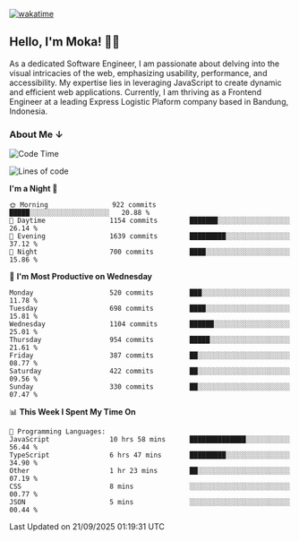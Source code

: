 [![wakatime](https://wakatime.com/badge/user/af9abd23-dba3-4dbe-973c-b045a9417a55.svg?style=social)](https://wakatime.com/@af9abd23-dba3-4dbe-973c-b045a9417a55)
## Hello, I'm Moka! 👋🏼


As a dedicated Software Engineer, I am passionate about delving into the visual intricacies of the web, emphasizing usability, performance, and accessibility. My expertise lies in leveraging JavaScript to create dynamic and efficient web applications. Currently, I am thriving as a Frontend Engineer at a leading Express Logistic Plaform company based in Bandung, Indonesia.

### About Me ↓

<!--START_SECTION:waka-->
![Code Time](http://img.shields.io/badge/Code%20Time-12%2C604%20hrs%205%20mins-blue)

![Lines of code](https://img.shields.io/badge/From%20Hello%20World%20I%27ve%20Written-9.9%20million%20lines%20of%20code-blue)

**I'm a Night 🦉** 

```text
🌞 Morning                922 commits         █████░░░░░░░░░░░░░░░░░░░░   20.88 % 
🌆 Daytime                1154 commits        ███████░░░░░░░░░░░░░░░░░░   26.14 % 
🌃 Evening                1639 commits        █████████░░░░░░░░░░░░░░░░   37.12 % 
🌙 Night                  700 commits         ████░░░░░░░░░░░░░░░░░░░░░   15.86 % 
```
📅 **I'm Most Productive on Wednesday** 

```text
Monday                   520 commits         ███░░░░░░░░░░░░░░░░░░░░░░   11.78 % 
Tuesday                  698 commits         ████░░░░░░░░░░░░░░░░░░░░░   15.81 % 
Wednesday                1104 commits        ██████░░░░░░░░░░░░░░░░░░░   25.01 % 
Thursday                 954 commits         █████░░░░░░░░░░░░░░░░░░░░   21.61 % 
Friday                   387 commits         ██░░░░░░░░░░░░░░░░░░░░░░░   08.77 % 
Saturday                 422 commits         ██░░░░░░░░░░░░░░░░░░░░░░░   09.56 % 
Sunday                   330 commits         ██░░░░░░░░░░░░░░░░░░░░░░░   07.47 % 
```


📊 **This Week I Spent My Time On** 

```text
💬 Programming Languages: 
JavaScript               10 hrs 58 mins      ██████████████░░░░░░░░░░░   56.44 % 
TypeScript               6 hrs 47 mins       █████████░░░░░░░░░░░░░░░░   34.90 % 
Other                    1 hr 23 mins        ██░░░░░░░░░░░░░░░░░░░░░░░   07.19 % 
CSS                      8 mins              ░░░░░░░░░░░░░░░░░░░░░░░░░   00.77 % 
JSON                     5 mins              ░░░░░░░░░░░░░░░░░░░░░░░░░   00.44 % 
```


 Last Updated on 21/09/2025 01:19:31 UTC
<!--END_SECTION:waka-->
